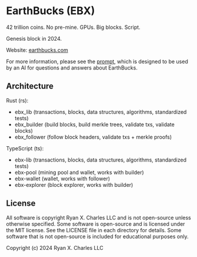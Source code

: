 # EarthBucks (EBX)

42 trillion coins. No pre-mine. GPUs. Big blocks. Script.

Genesis block in 2024.

Website: [earthbucks.com](https://earthbucks.com)

For more information, please see the [prompt](./docs/prompt.md), which is
designed to be used by an AI for questions and answers about EarthBucks.

## Architecture

Rust (rs):

- ebx_lib (transactions, blocks, data structures, algorithms, standardized tests)
- ebx_builder (build blocks, build merkle trees, validate txs, validate blocks)
- ebx_follower (follow block headers, validate txs + merkle proofs)

TypeScript (ts):

- ebx-lib (transactions, blocks, data structures, algorithms, standardized tests)
- ebx-pool (mining pool and wallet, works with builder)
- ebx-wallet (wallet, works with follower)
- ebx-explorer (block explorer, works with builder)

## License

All software is copyright Ryan X. Charles LLC and is not open-source unless
otherwise specified. Some software is open-source and is licensed under the MIT
license. See the LICENSE file in each directory for details. Some software that
is not open-source is included for educational purposes only.

Copyright (c) 2024 Ryan X. Charles LLC
